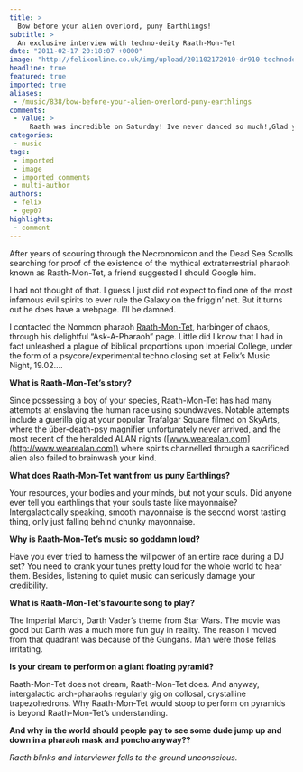 ```yaml
---
title: >
  Bow before your alien overlord, puny Earthlings!
subtitle: >
  An exclusive interview with techno-deity Raath-Mon-Tet
date: "2011-02-17 20:18:07 +0000"
image: "http://felixonline.co.uk/img/upload/201102172010-dr910-technode.jpg"
headline: true
featured: true
imported: true
aliases:
 - /music/838/bow-before-your-alien-overlord-puny-earthlings
comments:
 - value: >
     Raath was incredible on Saturday! Ive never danced so much!,Glad you liked it Cat. <br>My legs, back and neck still hurt from jumping around so much. He really is a legend. <br>You can find some of his mixes on Soundcloud: <br>http://soundcloud.com/raath-mon-tet <br>There's some crazy straight-up psy-trance stuff (that Raath touched upon at the end of his 19.02 set) and then there's his badass mash-up stuff (check out @Trafalgar Square, it's amazing). <br>Peace out!,Thanks Greg, nice interview as well. Im on the Soundcloud right now dancing around my room to the @Trafalgar Square set! I think work can wait!,We love him @ ALAN too! <br> <br>Long live RMT! x,[URL=http://rozuwado.tripod.com/bdsm-penitential-submissives.html]bdsm penitential submissives[/URL] Scissors, headlocks, and backbreaking submissions holds. NO ACTING! [URL=http://tobuceg.tripod.com/amateur-list-bdsm-website.html]amateur list bdsm website[/URL] The first and still the best. [URL=http://fuyaxop.t35.com/bdsm-rope-tying.html]bdsm rope tying[/URL] The web's cruele
categories:
 - music
tags:
 - imported
 - image
 - imported_comments
 - multi-author
authors:
 - felix
 - gep07
highlights:
 - comment
---
```


After years of scouring through the Necronomicon and the Dead Sea Scrolls searching for proof of the existence of the mythical extraterrestrial pharaoh known as Raath-Mon-Tet, a friend suggested I should Google him.

I had not thought of that. I guess I just did not expect to find one of the most infamous evil spirits to ever rule the Galaxy on the friggin’ net. But it turns out he does have a webpage. I’ll be damned.

I contacted the Nommon pharaoh [Raath-Mon-Tet](http://www.myspace.com/raathmontet), harbinger of chaos, through his delightful “Ask-A-Pharaoh” page. Little did I know that I had in fact unleashed a plague of biblical proportions upon Imperial College, under the form of a psycore/experimental techno closing set at Felix’s Music Night, 19.02....

__What is Raath-Mon-Tet’s story?__

Since possessing a boy of your species, Raath-Mon-Tet has had many attempts at enslaving the human race using soundwaves. Notable attempts include a guerilla gig at your popular Trafalgar Square filmed on SkyArts, where the über-death-psy magnifier unfortunately never arrived, and the most recent of the heralded ALAN nights ([www.wearealan.com](http://www.wearealan.com)) where spirits channelled through a sacrificed alien also failed to brainwash your kind.

__What does Raath-Mon-Tet want from us puny Earthlings?__

Your resources, your bodies and your minds, but not your souls. Did anyone ever tell you earthlings that your souls taste like mayonnaise? Intergalactically speaking, smooth mayonnaise is the second worst tasting thing, only just falling behind chunky mayonnaise.

__Why is Raath-Mon-Tet’s music so goddamn loud?__

Have you ever tried to harness the willpower of an entire race during a DJ set? You need to crank your tunes pretty loud for the whole world to hear them. Besides, listening to quiet music can seriously damage your credibility.

__What is Raath-Mon-Tet’s favourite song to play?__

The Imperial March, Darth Vader’s theme from Star Wars. The movie was good but Darth was a much more fun guy in reality. The reason I moved from that quadrant was because of the Gungans. Man were those fellas irritating.

__Is your dream to perform on a giant floating pyramid?__

Raath-Mon-Tet does not dream, Raath-Mon-Tet does. And anyway, intergalactic arch-pharaohs regularly gig on collosal, crystalline trapezohedrons. Why Raath-Mon-Tet would stoop to perform on pyramids is beyond Raath-Mon-Tet’s understanding.

__And why in the world should people pay to see some dude jump up and down in a pharaoh mask and poncho anyway??__

_Raath blinks and interviewer falls to the ground unconscious._
